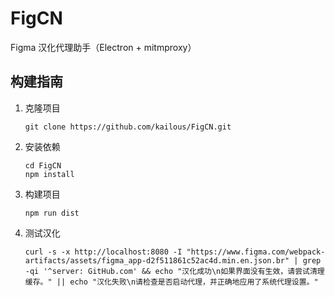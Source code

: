 # FigCN

Figma 汉化代理助手（Electron + mitmproxy）

## 构建指南

1. 克隆项目
   ```
   git clone https://github.com/kailous/FigCN.git
   ```
2. 安装依赖
   ```
   cd FigCN
   npm install
   ```
3. 构建项目

   ```
   npm run dist
   ```

4. 测试汉化
   ```
   curl -s -x http://localhost:8080 -I "https://www.figma.com/webpack-artifacts/assets/figma_app-d2f511861c52ac4d.min.en.json.br" | grep -qi '^server: GitHub.com' && echo "汉化成功\n如果界面没有生效，请尝试清理缓存。" || echo "汉化失败\n请检查是否启动代理，并正确地应用了系统代理设置。"
   ```
